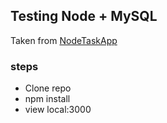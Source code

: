 ## Testing Node + MySQL
Taken from [NodeTaskApp](https://github.com/jay3dec/NodeTaskApp)

### steps
- Clone repo
- npm install
- view local:3000

